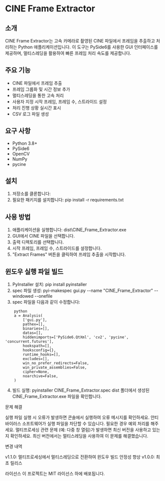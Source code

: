 # CINE Frame Extractor

## 소개
CINE Frame Extractor는 고속 카메라로 촬영된 CINE 파일에서 프레임을 추출하고 처리하는 Python 애플리케이션입니다. 이 도구는 PySide6를 사용한 GUI 인터페이스를 제공하며, 멀티스레딩을 활용하여 빠른 프레임 처리 속도를 제공합니다.

## 주요 기능
- CINE 파일에서 프레임 추출
- 프레임 그룹화 및 시간 정보 추가
- 멀티스레딩을 통한 고속 처리
- 사용자 지정 시작 프레임, 프레임 수, 스트라이드 설정
- 처리 진행 상황 실시간 표시
- CSV 로그 파일 생성

## 요구 사항
- Python 3.8+
- PySide6
- OpenCV
- NumPy
- pycine

## 설치
1. 저장소를 클론합니다:
2. 필요한 패키지를 설치합니다: pip install -r requirements.txt

## 사용 방법
1. 애플리케이션을 실행합니다: dist\CINE_Frame_Extractor.exe
2. GUI에서 CINE 파일을 선택합니다.
3. 출력 디렉토리를 선택합니다.
4. 시작 프레임, 프레임 수, 스트라이드를 설정합니다.
5. "Extract Frames" 버튼을 클릭하여 프레임 추출을 시작합니다.

## 윈도우 실행 파일 빌드
1. PyInstaller 설치: pip install pyinstaller
2. spec 파일 생성: pyi-makespec gui.py --name "CINE_Frame_Extractor" --windowed --onefile
3. spec 파일을 다음과 같이 수정합니다:
```
    python
    a = Analysis(
        ['gui.py'],
        pathex=[],
        binaries=[],
        datas=[],
        hiddenimports=['PySide6.QtXml', 'cv2', 'pycine', 'concurrent.futures'],
        hookspath=[],
        hooksconfig={},
        runtime_hooks=[],
        excludes=[],
        win_no_prefer_redirects=False,
        win_private_assemblies=False,
        cipher=None,
        noarchive=False,
    )
```

4. 빌드 실행: pyinstaller CINE_Frame_Extractor.spec
dist 폴더에서 생성된 CINE_Frame_Extractor.exe 파일을 확인합니다.

문제 해결

실행 파일 실행 시 오류가 발생하면 콘솔에서 실행하여 오류 메시지를 확인하세요.
안티바이러스 소프트웨어가 실행 파일을 차단할 수 있습니다. 필요한 경우 예외 처리를 해주세요.
멀티프로세싱 관련 문제 (예: 다중 창 열림)가 발생하면 최신 버전을 사용하고 있는지 확인하세요. 최신 버전에서는 멀티스레딩을 사용하여 이 문제를 해결했습니다.

변경 내역

v1.1.0: 멀티프로세싱에서 멀티스레딩으로 전환하여 윈도우 빌드 안정성 향상
v1.0.0: 최초 릴리스

라이선스
이 프로젝트는 MIT 라이선스 하에 배포됩니다.
